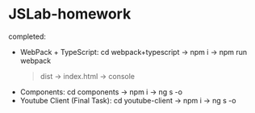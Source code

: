 # JSLab-homework

completed:
- WebPack + TypeScript: cd webpack+typescript -> npm i -> npm run webpack 
  > dist -> index.html -> console
- Components: cd components -> npm i -> ng s -o
- Youtube Client (Final Task): cd youtube-client -> npm i -> ng s -o
